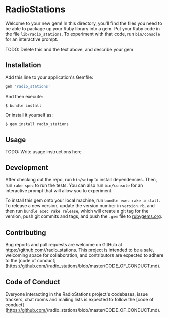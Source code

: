 # RadioStations

Welcome to your new gem! In this directory, you'll find the files you need to be able to package up your Ruby library into a gem. Put your Ruby code in the file `lib/radio_stations`. To experiment with that code, run `bin/console` for an interactive prompt.

TODO: Delete this and the text above, and describe your gem

## Installation

Add this line to your application's Gemfile:

```ruby
gem 'radio_stations'
```

And then execute:

    $ bundle install

Or install it yourself as:

    $ gem install radio_stations

## Usage

TODO: Write usage instructions here

## Development

After checking out the repo, run `bin/setup` to install dependencies. Then, run `rake spec` to run the tests. You can also run `bin/console` for an interactive prompt that will allow you to experiment.

To install this gem onto your local machine, run `bundle exec rake install`. To release a new version, update the version number in `version.rb`, and then run `bundle exec rake release`, which will create a git tag for the version, push git commits and tags, and push the `.gem` file to [rubygems.org](https://rubygems.org).

## Contributing

Bug reports and pull requests are welcome on GitHub at https://github.com/<github username>/radio_stations. This project is intended to be a safe, welcoming space for collaboration, and contributors are expected to adhere to the [code of conduct](https://github.com/<github username>/radio_stations/blob/master/CODE_OF_CONDUCT.md).


## Code of Conduct

Everyone interacting in the RadioStations project's codebases, issue trackers, chat rooms and mailing lists is expected to follow the [code of conduct](https://github.com/<github username>/radio_stations/blob/master/CODE_OF_CONDUCT.md).
